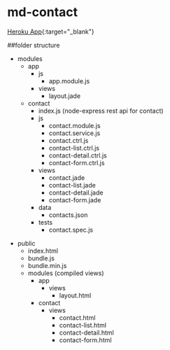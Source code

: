 # md-contact

[Heroku App](https://md-contact.herokuapp.com/#/contact/list){:target="_blank"}

##folder structure

- modules
  * app
    * js
      * app.module.js
    * views
      * layout.jade 
  * contact
    * index.js (node-express rest api for contact) 
    * js
      * contact.module.js
      * contact.service.js
      * contact.ctrl.js
      * contact-list.ctrl.js
      * contact-detail.ctrl.js
      * contact-form.ctrl.js
    * views
      * contact.jade
      * contact-list.jade
      * contact-detail.jade
      * contact-form.jade
    * data
      * contacts.json
    * tests
      * contact.spec.js
* public
  * index.html
  * bundle.js
  * bundle.min.js
  * modules (compiled views)
    * app
      * views
        * layout.html 
    * contact
      * views
        * contact.html
        * contact-list.html
        * contact-detail.html
        * contact-form.html
